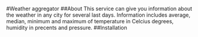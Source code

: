 #Weather aggregator
##About
This service can give you information about the weather in any city for several last days. Information includes average,
median, minimum and maximum of temperature in Celcius degrees, humidity in precents and pressure. 
##Installation
